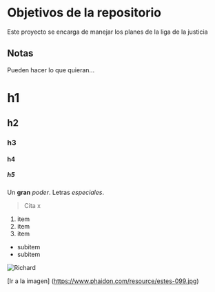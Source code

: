 # Objetivos de la repositorio

Este proyecto se encarga de manejar los planes de la liga de la justicia


## Notas
Pueden hacer lo que quieran...

# h1
## h2
### h3
#### h4
##### h5

Un **gran** *poder*. Letras _especiales_.
> Cita x

1. item
2. item
3. item
  * subitem
  * subitem
 
 ![Richard](https://www.phaidon.com/resource/estes-099.jpg)
 
 [Ir a la imagen] (https://www.phaidon.com/resource/estes-099.jpg)
